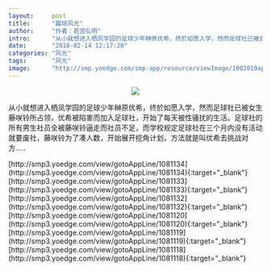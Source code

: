 ```yaml
---
layout:     post
title:      "蹴球风光"
author:     "作者：若宫弘明"
intro:      "从小就想进入栖凤学园的足球少年榊原优希，终於如愿入学，然而足球社已被女生藤咲铃所占领，优希被陷害而加入足球社，开始了每天被性骚扰的生活。足球社的所有男生社员全被藤咲铃逼走而社员不足，而学校规定足球社在三个月内没有活动就要废社，藤咲铃为了凑人数，开始展开挖角计划，方法就是叫优希去挑战对方....."
date:       "2018-02-14 12:17:20"
categories: "风光"
tags:       "风光"
image:      "http://smp.yoedge.com/smp-app/resource/viewImage/1002819appline.png"
---
```

<div style="text-align: center">
<p><img src="http://smp.yoedge.com/smp-app/resource/viewImage/1002819appline.png"/></p>
</div>
<p class="post-meta">
<span>从小就想进入栖凤学园的足球少年榊原优希，终於如愿入学，然而足球社已被女生藤咲铃所占领，优希被陷害而加入足球社，开始了每天被性骚扰的生活。足球社的所有男生社员全被藤咲铃逼走而社员不足，而学校规定足球社在三个月内没有活动就要废社，藤咲铃为了凑人数，开始展开挖角计划，方法就是叫优希去挑战对方.....</span>
</p>
[http://smp3.yoedge.com/view/gotoAppLine/1081134](http://smp3.yoedge.com/view/gotoAppLine/1081134){:target="_blank"}
[http://smp3.yoedge.com/view/gotoAppLine/1081133](http://smp3.yoedge.com/view/gotoAppLine/1081133){:target="_blank"}
[http://smp3.yoedge.com/view/gotoAppLine/1081132](http://smp3.yoedge.com/view/gotoAppLine/1081132){:target="_blank"}
[http://smp3.yoedge.com/view/gotoAppLine/1081120](http://smp3.yoedge.com/view/gotoAppLine/1081120){:target="_blank"}
[http://smp3.yoedge.com/view/gotoAppLine/1081119](http://smp3.yoedge.com/view/gotoAppLine/1081119){:target="_blank"}
[http://smp3.yoedge.com/view/gotoAppLine/1081118](http://smp3.yoedge.com/view/gotoAppLine/1081118){:target="_blank"}


